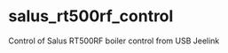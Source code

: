 salus_rt500rf_control
=====================

Control of Salus RT500RF boiler control from USB Jeelink
